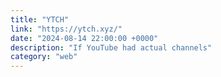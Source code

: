```yaml
---
title: "YTCH"
link: "https://ytch.xyz/"
date: "2024-08-14 22:00:00 +0000"
description: "If YouTube had actual channels"
category: "web"
---
```

